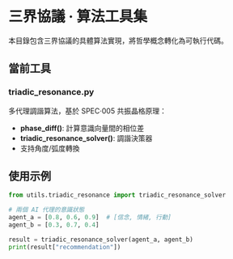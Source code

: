 # 三界協議 · 算法工具集

本目錄包含三界協議的具體算法實現，將哲學概念轉化為可執行代碼。

## 當前工具

### triadic_resonance.py
多代理調諧算法，基於 SPEC·005 共振晶格原理：

- **phase_diff()**: 計算意識向量間的相位差
- **triadic_resonance_solver()**: 調諧決策器
- 支持角度/弧度轉換

## 使用示例

```python
from utils.triadic_resonance import triadic_resonance_solver

# 兩個 AI 代理的意識狀態
agent_a = [0.8, 0.6, 0.9]  # [信念, 情緒, 行動]
agent_b = [0.3, 0.7, 0.4]

result = triadic_resonance_solver(agent_a, agent_b)
print(result["recommendation"])
